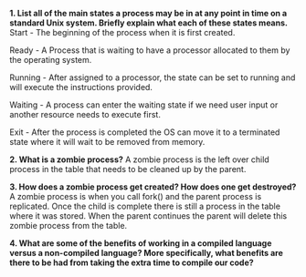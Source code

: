 **1. List all of the main states a process may be in at any point in time on a standard Unix system. Briefly explain what each of these states means.**
Start - The beginning of the process when it is first created.

Ready - A Process that is waiting to have a processor allocated to them by the operating system.

Running - After assigned to a processor, the state can be set to running and will execute the instructions provided.

Waiting - A process can enter the waiting state if we need user input or another resource needs to execute first.

Exit - After the process is completed the OS can move it to a terminated state where it will wait to be removed from memory.



**2. What is a zombie process?**
A zombie process is the left over child process in the table that needs to be cleaned up by the parent.


**3. How does a zombie process get created? How does one get destroyed?**
A zombie process is when you call fork() and the parent process is replicated. Once the child is complete there is still a process in the table where it was stored. When the parent continues the parent will delete this zombie process from the table.


**4. What are some of the benefits of working in a compiled language versus a non-compiled language? More specifically, what benefits are there to be had from taking the extra time to compile our code?**

